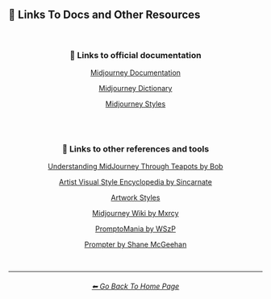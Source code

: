 <h2>🔗 Links To Docs and Other Resources</h2>

<br>

<div align=center>

<h3>🔗 Links to official documentation</h3>
<p>
<p><a href="https://midjourney.gitbook.io/docs/">Midjourney Documentation</a></p>
<p><a href="https://www.midjourney.com/app/library/dictionary/">Midjourney Dictionary</a></p>
<p><a href="https://www.midjourney.com/app/library/styles/">Midjourney Styles</a></p>
</p>

<br><br>

<h3>🔗 Links to other references and tools</h3>
<p>
<p><a href="https://rexwang8.github.io/resource/ai/teapot">Understanding MidJourney Through Teapots by Bob</a></p>
<p><a href="https://docs.google.com/spreadsheets/d/10i9Ip8tVSERAuMWbc6-H6BUFCoUGOQ91YzDvX--c4bk/edit?usp=sharing">Artist Visual Style Encyclopedia by Sincarnate</a></p>
<p><a href="https://www.wikiart.org/en/paintings-by-style">Artwork Styles</a></p>
<p><a href="https://mj.aihub.gg/">Midjourney Wiki by Mxrcy</a></p>
<p><a href="https://promptomania.com/prompt-builder/">PromptoMania by WSzP</a></p>
<p><a href="https://www.thedreamingstate.com/portfolio/art/prompter/">Prompter by Shane McGeehan</a></p>
</p>

</div>

<br>
<hr><!--------------->
<div align="center">
<h6><a href="https://github.com/willwulfken/MidJourney-Styles-and-Keywords-Reference/blob/main/README.md">⬅ Go Back To Home Page</a></h6>
</div>